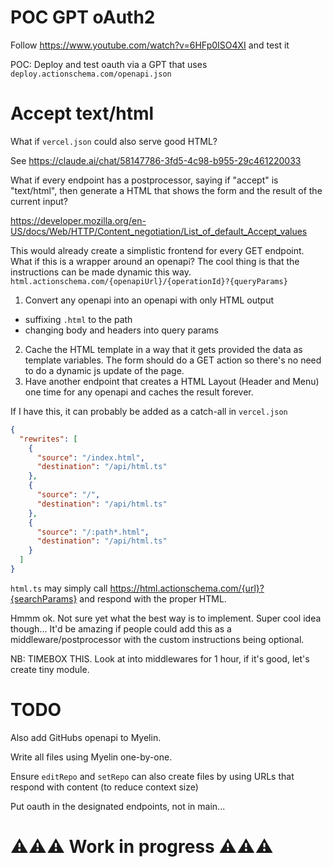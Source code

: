 # POC GPT oAuth2

Follow https://www.youtube.com/watch?v=6HFp0ISO4XI and test it

POC: Deploy and test oauth via a GPT that uses `deploy.actionschema.com/openapi.json`

# Accept text/html

What if `vercel.json` could also serve good HTML?

See https://claude.ai/chat/58147786-3fd5-4c98-b955-29c461220033

What if every endpoint has a postprocessor, saying if "accept" is "text/html", then generate a HTML that shows the form and the result of the current input?

https://developer.mozilla.org/en-US/docs/Web/HTTP/Content_negotiation/List_of_default_Accept_values

This would already create a simplistic frontend for every GET endpoint. What if this is a wrapper around an openapi? The cool thing is that the instructions can be made dynamic this way. `html.actionschema.com/{openapiUrl}/{operationId}?{queryParams}`

1. Convert any openapi into an openapi with only HTML output

- suffixing `.html` to the path
- changing body and headers into query params

2. Cache the HTML template in a way that it gets provided the data as template variables. The form should do a GET action so there's no need to do a dynamic js update of the page.
3. Have another endpoint that creates a HTML Layout (Header and Menu) one time for any openapi and caches the result forever.

If I have this, it can probably be added as a catch-all in `vercel.json`

```json
{
  "rewrites": [
    {
      "source": "/index.html",
      "destination": "/api/html.ts"
    },
    {
      "source": "/",
      "destination": "/api/html.ts"
    },
    {
      "source": "/:path*.html",
      "destination": "/api/html.ts"
    }
  ]
}
```

`html.ts` may simply call https://html.actionschema.com/{url}?{searchParams} and respond with the proper HTML.

Hmmm ok. Not sure yet what the best way is to implement. Super cool idea though... It'd be amazing if people could add this as a middleware/postprocessor with the custom instructions being optional.

<!--
This is a great way to make any api much more visible to humans. And ActionSchema can just link to all these websites, the goal being super easy adoption.

If it would also allow for OAuth by some sort of cookie system that overwrites need of authorization header, making a new app becomes mega easy.

Also curious how this would compare or potentially link with htmx, maybe there's something there.
-->

NB: TIMEBOX THIS. Look at into middlewares for 1 hour, if it's good, let's create tiny module.

# TODO

Also add GitHubs openapi to Myelin.

Write all files using Myelin one-by-one.

Ensure `editRepo` and `setRepo` can also create files by using URLs that respond with content (to reduce context size)

Put oauth in the designated endpoints, not in main...

<!--

Having this will be huge. After this:

- try generalising further over oauth2 and add services such as discord, slack, etc
- think about how i can allow people to walkthrough making an AI app very easily (also their own oauth apps)
- connect this with writing code, do a POC for
  - an agent making a new project
  - an agent making a pr to an existing project

-->

# ⚠️⚠️⚠️ Work in progress ⚠️⚠️⚠️
